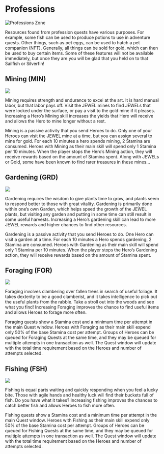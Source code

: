 # Professions

![Professions Zone](https://dfk-hv.b-cdn.net/art-assets/professions.png)

Resources found from profession quests have various purposes. For example, some fish can be used to produce potions to use in adventure quests. Other things, such as pet eggs, can be used to hatch a pet companion (NFT). Generally, all things can be sold for gold, which can then be used to buy certain items. Some of these features will not be available immediately, but once they are you will be glad that you held on to that Sailfish or Silverfin!

## Mining (MIN)

![](https://dfk-hv.b-cdn.net/art-assets/Mining\_Quest.png)

Mining requires strength and endurance to excel at the art. It is hard manual labor, but that labor pays off. Visit the JEWEL mines to find JEWELs that were locked under the surface, or pay a visit to the gold mine if it pleases. Increasing a Hero’s Mining skill increases the yields that Hero will receive and allows the Hero to mine longer without a rest.

Mining is a passive activity that you send Heroes to do. Only one of your Heroes can visit the JEWEL mine at a time, but you can assign several to mine for gold. For each 10 minutes a hero spends mining, 2 Stamina are consumed. Heroes with Mining as their main skill will spend only 1 Stamina per 10 minutes. When the player stops the Hero’s Mining action, they will receive rewards based on the amount of Stamina spent. Along with JEWELs or Gold, some have been known to find rarer treasures in these mines...

## Gardening (GRD)

![](https://dfk-hv.b-cdn.net/art-assets/Gardening\_Quest.png)

Gardening requires the wisdom to give plants time to grow, and plants seem to respond better to those with great vitality. Gardening is primarily done within one’s own Garden, which helps speed the growth of the JEWEL plants, but visiting any garden and putting in some time can still result in some useful harvests. Increasing a Hero’s gardening skill can lead to more JEWEL rewards and higher chances to find other resources.

Gardening is a passive activity that you send Heroes to do. One Hero can visit a garden at a time. For each 10 minutes a Hero spends gardening, 2 Stamina are consumed. Heroes with Gardening as their main skill will spend only 1 Stamina per 10 minutes. When the player stops the Hero’s Gardening action, they will receive rewards based on the amount of Stamina spent.

## Foraging (FOR)

![](https://dfk-hv.b-cdn.net/art-assets/Foraging\_Quest.png)

Foraging involves clambering over fallen trees in search of useful foliage. It takes dexterity to be a good clamberist, and it takes intelligence to pick out the useful plants from the rabble. Take a stroll out into the woods and see what you find! Increasing Foraging improves the chance to find useful items and allows Heroes to forage more often.

Foraging quests show a Stamina cost and a minimum time per attempt in the main Quest window. Heroes with Foraging as their main skill expend only 50% of the base Stamina cost per attempt. Groups of Heroes can be queued for Foraging Quests at the same time, and they may be queued for multiple attempts in one transaction as well. The Quest window will update with the total time requirement based on the Heroes and number of attempts selected.

## Fishing (FSH)

![](https://dfk-hv.b-cdn.net/art-assets/Fishing\_Quest.png)

Fishing is equal parts waiting and quickly responding when you feel a lucky bite. Those with agile hands and healthy luck will find their buckets full of fish. Do you have what it takes? Increasing fishing improves the chances to catch better fish and allows Heroes to fish more often.

Fishing quests show a Stamina cost and a minimum time per attempt in the main Quest window. Heroes with Fishing as their main skill expend only 50% of the base Stamina cost per attempt. Groups of Heroes can be queued for Fishing Quests at the same time, and they may be queued for multiple attempts in one transaction as well. The Quest window will update with the total time requirement based on the Heroes and number of attempts selected.
